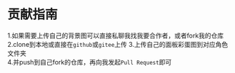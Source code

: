 # 贡献指南

1.如果需要上传自己的背景图可以直接私聊我找我要合作者，或者fork我的仓库 <br>
2.clone到本地或直接在`github`或`gitee`上传
3.上传自己的面板彩蛋图到对应角色文件夹 <br>
4.并push到自己fork的仓库，再向我发起`Pull Request`即可